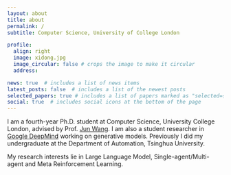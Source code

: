 ```yaml
---
layout: about
title: about
permalink: /
subtitle: Computer Science, University of College London

profile:
  align: right
  image: xidong.jpg
  image_circular: false # crops the image to make it circular
  address: 

news: true  # includes a list of news items
latest_posts: false  # includes a list of the newest posts
selected_papers: true # includes a list of papers marked as "selected={true}"
social: true  # includes social icons at the bottom of the page
---
```


I am a fourth-year Ph.D. student at Computer Science, University College London, advised by Prof. [Jun Wang](http://www0.cs.ucl.ac.uk/staff/jun.wang/). I am also a student researcher in [Google DeepMind](https://deepmind.google/) working on generative models. Previously I did my undergraduate at the Department of Automation, Tsinghua University.

My research interests lie in Large Language Model, Single-agent/Multi-agent and Meta Reinforcement Learning.

